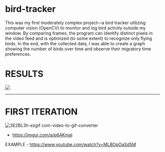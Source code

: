 # bird-tracker
This was my first moderately complex project—a bird tracker utilizing computer vision (OpenCV) to monitor and log bird activity outside my window. By comparing frames, the program can identify distinct pixels in the video feed and is optimized (to some extent) to recognize only flying birds. In the end, with the collected data, I was able to create a graph showing the number of birds over time and observe their migratory time preferences.
<h1>RESULTS</h1>
<picture>
  <img src="https://i.imgur.com/WIJvlLE.jpeg">
</picture>

<hr>
<h1>FIRST ITERATION</h1>

![3E2BL3h-ezgif com-video-to-gif-converter](https://github.com/c0dag/bird-tracker/assets/114384142/fc40ef96-f86a-4718-b029-91045bb36a93)


 - https://imgur.com/a/p6AKmal

EXAMPLE - https://www.youtube.com/watch?v=MLBOpOaSd5M 
